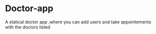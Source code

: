 # Doctor-app
A statical doctor app ,where you can add users and take appointements with the doctors listed
